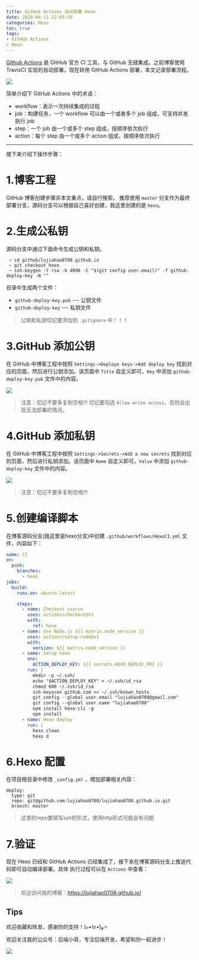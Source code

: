 ```yaml
---
title: GitHub Actions 自动部署 Hexo
date: 2020-04-11 22:03:59
categories: Hexo
toc: true
tags:
- GitHub Actions
- Hexo
---
```


[Github Actions](https://github.com/features/actions) 是 GitHub 官方 CI 工具，与 GitHub 无缝集成。之前博客使用 TravisCI 实现的自动部署，现在转用 GitHub Actions 部署，本文记录部署流程。

<!-- more -->

![](https://raw.githubusercontent.com/lujiahao0708/PicRepo/master/blogPic/Hexo/GithHub%20Actions.png)

简单介绍下 GitHub Actions 中的术语：

- workflow：表示一次持续集成的过程
- job：构建任务，一个 workflow 可以由一个或者多个 job 组成，可支持并发执行 job
- step：一个 job 由一个或多个 step 组成，按顺序依次执行
- action：每个 step 由一个或多个 action 组成，按顺序依次执行

---
接下来介绍下操作步骤：

# 1.博客工程
GitHub 博客创建步骤非本文重点，请自行搜索。
推荐使用 `master` 分支作为最终部署分支，源码分支可以根据自己喜好创建，我这里创建的是 `hexo`。

# 2.生成公私钥
源码分支中通过下面命令生成公钥和私钥。
```
 ~ cd github/lujiahao0708.github.io 
 ~ git checkout hexo
 ~ ssh-keygen -t rsa -b 4096 -C "$(git config user.email)" -f github-deploy-key -N ""
```
目录中生成两个文件：
- `github-deploy-key.pub` --- 公钥文件
- `github-deploy-key` --- 私钥文件

> 公钥和私钥切记要添加到 `.gitignore` 中！！！

# 3.GitHub 添加公钥
在 GitHub 中博客工程中按照 `Settings->Deploye keys->Add deploy key` 找到对应的页面，然后进行公钥添加。该页面中 `Title` 自定义即可，`Key` 中添加 `github-deploy-key.pub` 文件中的内容。

![](https://raw.githubusercontent.com/lujiahao0708/PicRepo/master/blogPic/Hexo/GitHub%20Actions%20%E6%B7%BB%E5%8A%A0%E5%85%AC%E9%92%A5.png)

> 注意：切记不要多复制空格!!!
> 切记要勾选 `Allow write access`，否则会出现无法部署的情况。

# 4.GitHub 添加私钥
在 GitHub 中博客工程中按照 `Settings->Secrets->Add a new secrets` 找到对应的页面，然后进行私钥添加。该页面中 `Name` 自定义即可，`Value` 中添加 `github-deploy-key` 文件中的内容。

![](https://raw.githubusercontent.com/lujiahao0708/PicRepo/master/blogPic/Hexo/GitHub%20Actions%20%E6%B7%BB%E5%8A%A0%E7%A7%81%E9%92%A5.png)

> 注意：切记不要多复制空格!!!

# 5.创建编译脚本
在博客源码分支(我这里是hexo分支)中创建 `.github/workflows/HexoCI.yml` 文件，内容如下：
```yml
name: CI
on:
  push:
    branches:
      - hexo
jobs:
  build:
    runs-on: ubuntu-latest

    steps:
      - name: Checkout source
        uses: actions/checkout@v1
        with:
          ref: hexo
      - name: Use Node.js ${{ matrix.node_version }}
        uses: actions/setup-node@v1
        with:
          version: ${{ matrix.node_version }}
      - name: Setup hexo
        env:
          ACTION_DEPLOY_KEY: ${{ secrets.HEXO_DEPLOY_PRI }}
        run: |
          mkdir -p ~/.ssh/
          echo "$ACTION_DEPLOY_KEY" > ~/.ssh/id_rsa
          chmod 600 ~/.ssh/id_rsa
          ssh-keyscan github.com >> ~/.ssh/known_hosts
          git config --global user.email "lujiahao0708@gmail.com"
          git config --global user.name "lujiahao0708"
          npm install hexo-cli -g
          npm install
      - name: Hexo deploy
        run: |
          hexo clean
          hexo d
```

# 6.Hexo 配置
在项目根目录中修改 `_config.yml` ，增加部署相关内容：
```
deploy:
  type: git
  repo: git@github.com:lujiahao0708/lujiahao0708.github.io.git
  branch: master
```
> 这里的repo要填写ssh的形式，使用http形式可能会有问题

# 7.验证
现在 Hexo 已经和 GitHub Actions 已经集成了，接下来在博客源码分支上推送代码即可自动编译部署。具体
执行过程可以在 `Actions` 中查看：

![](https://raw.githubusercontent.com/lujiahao0708/PicRepo/master/blogPic/Hexo/GitHub%20Actions%20%E9%83%A8%E7%BD%B2%E7%BB%93%E6%9E%9C.png)


> 欢迎访问我的博客：https://lujiahao0708.github.io/

## Tips
欢迎收藏和转发，感谢你的支持！(๑•̀ㅂ•́)و✧ 

欢迎关注我的公众号：后端小哥，专注后端开发，希望和你一起进步！

![](https://raw.githubusercontent.com/lujiahao0708/PicRepo/master/%E5%85%AC%E4%BC%97%E5%8F%B7%E4%BA%8C%E7%BB%B4%E7%A0%81.jpg)

